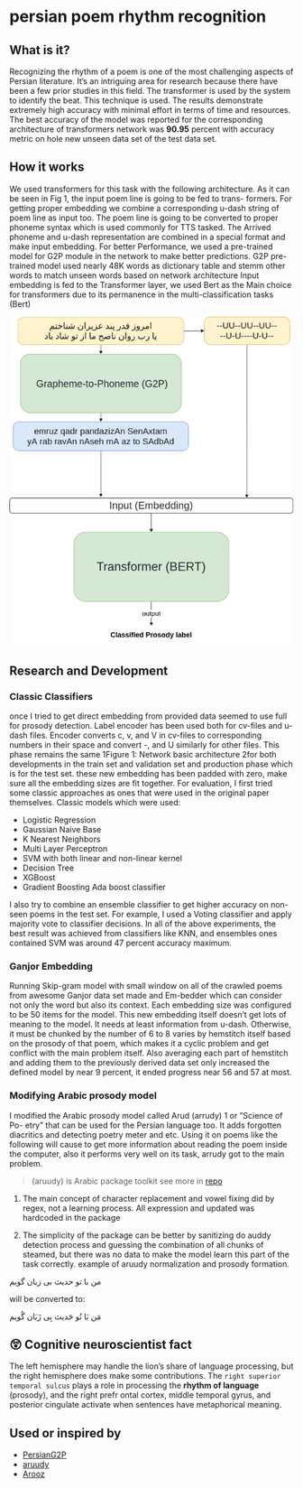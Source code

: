 # persian poem rhythm recognition

## What is it?
Recognizing the rhythm of a poem is one of the most challenging aspects of
Persian literature. It’s an intriguing area for research because there have been a
few prior studies in this field. The transformer is used by the system to identify
the beat. This technique is used. The results demonstrate extremely high
accuracy with minimal effort in terms of time and resources. The best accuracy
of the model was reported for the corresponding architecture of transformers
network was **90.95** percent with accuracy metric on hole new unseen data set
of the test data set.


## How it works
We used transformers for this task with the following architecture.
As it can be seen in Fig 1, the input poem line is going to be fed to trans-
formers. For getting proper embedding we combine a corresponding u-dash
string of poem line as input too. The poem line is going to be converted to
proper phoneme syntax which is used commonly for TTS tasked. The Arrived
phoneme and u-dash representation are combined in a special format and make
input embedding. For better Performance, we used a pre-trained model for G2P
module in the network to make better predictions. G2P pre-trained model used
nearly 48K words as dictionary table and stemm other words to match unseen
words based on network architecture Input embedding is fed to the Transformer
layer, we used Bert as the Main choice for transformers due to its permanence
in the multi-classification tasks (Bert)

![architecture](./resources/architecture.png)


## Research and Development
### Classic Classifiers
once I tried to get direct embedding from provided data seemed to use full for
prosody detection. Label encoder has been used both for cv-files and u-dash
files. Encoder converts c, v, and V in cv-files to corresponding numbers in their
space and convert -, and U similarly for other files. This phase remains the same
1Figure 1: Network basic architecture
2for both developments in the train set and validation set and production phase
which is for the test set. these new embedding has been padded with zero, make
sure all the embedding sizes are fit together. For evaluation, I first tried some
classic approaches as ones that were used in the original paper themselves.
Classic models which were used:
+ Logistic Regression
+ Gaussian Naive Base
+ K Nearest Neighbors
+ Multi Layer Perceptron
+ SVM with both linear and non-linear kernel
+ Decision Tree
+ XGBoost
+ Gradient Boosting Ada boost classifier  


I also try to combine an ensemble classifier to get higher accuracy on non-
seen poems in the test set. For example, I used a Voting classifier and apply
majority vote to classifier decisions.
In all of the above experiments, the best result was achieved from classifiers
like KNN, and ensembles ones contained SVM was around 47 percent accuracy
maximum.

### Ganjor Embedding
Running Skip-gram model with small window on all of the crawled poems from
awesome Ganjor data set made and Em-bedder which can consider not only
the word but also its context. Each embedding size was configured to be 50
items for the model. This new embedding itself doesn’t get lots of meaning to
the model. It needs at least information from u-dash. Otherwise, it must be
chunked by the number of 6 to 8 varies by hemstitch itself based on the prosody
of that poem, which makes it a cyclic problem and get conflict with the main
problem itself. Also averaging each part of hemstitch and adding them to the
previously derived data set only increased the defined model by near 9 percent,
it ended progress near 56 and 57 at most.

### Modifying Arabic prosody model
I modified the Arabic prosody model called Arud (arrudy) 1 or ”Science of Po-
etry” that can be used for the Persian language too. It adds forgotten diacritics
and detecting poetry meter and etc. Using it on poems like the following will
cause to get more information about reading the poem inside the computer, also
it performs very well on its task, arrudy got to the main problem.

> (aruudy) is Arabic package toolkit see more in [repo](https://github.com/kariminf/aruudy)

1. The main concept of character replacement and vowel fixing did by regex,
not a learning process. All expression and updated was hardcoded in the
package

2. The simplicity of the package can be better by sanitizing do auddy detection process and guessing the combination of all chunks of steamed, but
there was no data to make the model learn this part of the task correctly.
example of aruudy normalization and prosody formation.


من با تو حدیث بی زبان گویم

will be converted to:

مٓن بَا تُو حٓدیث بِی زٓبَان گُویم


## 😲 Cognitive neuroscientist fact
The left hemisphere may handle the lion’s share of language processing, but the right hemisphere does make some contributions. 
The `right superior temporal sulcus` plays a role in processing the **rhythm of language** (prosody), and the right prefr ontal cortex, middle
temporal gyrus, and posterior cingulate activate when sentences have metaphorical meaning.



## Used or inspired by 

- [PersianG2P](https://github.com/PasaOpasen/PersianG2P)
- [aruudy](https://github.com/kariminf/aruudy)
- [Arooz](https://github.com/fffaraz/Arooz)

